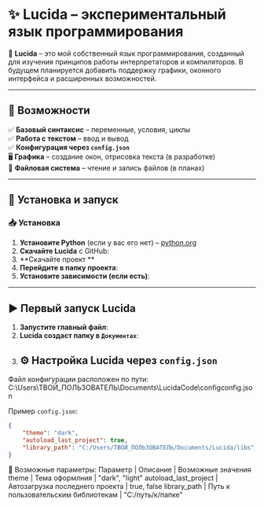 # ✨ Lucida – экспериментальный язык программирования  

🌟 **Lucida** – это мой собственный язык программирования, созданный для изучения принципов работы интерпретаторов и компиляторов. В будущем планируется добавить поддержку графики, оконного интерфейса и расширенных возможностей.  

---

## 🚀 Возможности  
✅ **Базовый синтаксис** – переменные, условия, циклы  
✅ **Работа с текстом** – ввод и вывод  
✅ **Конфигурация через `config.json`**  
🖥️ **Графика** – создание окон, отрисовка текста (в разработке)  
📂 **Файловая система** – чтение и запись файлов (в планах)  

---

## 🔧 Установка и запуск  

### 📥 Установка  
1. **Установите Python** (если у вас его нет) – [python.org](https://www.python.org/downloads/)  
2. **Скачайте Lucida** с GitHub:  
3. **Скачайте проект **
5. **Перейдите в папку проекта**:
6. **Установите зависимости (если есть)**:

---

## ▶ Первый запуск Lucida  
1. **Запустите главный файл**:  
2. **Lucida создаст папку в `Документах`**:
3. ## ⚙ Настройка Lucida через `config.json`  
Файл конфигурации расположен по пути:  
C:\Users\ТВОЙ_ПОЛЬЗОВАТЕЛЬ\Documents\LucidaCode\configconfig.json


Пример `config.json`:  
```json
{
    "theme": "dark",
    "autoload_last_project": true,
    "library_path": "C:/Users/ТВОЙ_ПОЛЬЗОВАТЕЛЬ/Documents/Lucida/libs"
}
```

🔹 Возможные параметры:
       Параметр         |        Описание                       |    Возможные значения
        theme	        |     Тема оформлния	                |    "dark", "light"
autoload_last_project	|  Автозагрузка последнего проекта	    |    true, false
     library_path	    |  Путь к пользовательским библиотекам	|    "C:/путь/к/папке"


